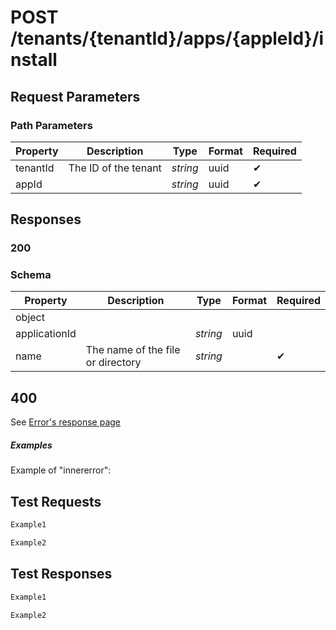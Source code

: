 # **POST**   /tenants/{tenantId}/apps/{appleId}/install

## __Request Parameters__

### Path Parameters
  
   | Property | Description          | Type     | Format | Required |
   | -------- | -------------------- | -------- | ------ | ----------- |
   | tenantId | The ID of the tenant | _string_ | uuid   | ✔           |
   | appId    |                      | _string_ | uuid   | ✔           |

## __Responses__

### __200__

### Schema

| Property      | Description                       | Type     | Format | Required |
| ------------- | --------------------------------- | -------- | ------ | ----------- |
| object        |                                   |          |        |             |
| applicationId |                                   | _string_ | uuid   |             |
| name          | The name of the file or directory | _string_ |        | ✔           |

## 400

See [Error's response page](errors.md)

##### Examples

Example of "innererror":

## __Test Requests__

```bash 
Example1
```

```csharp
Example2
```

## __Test Responses__

```bash 
Example1
```

```csharp
Example2
```
